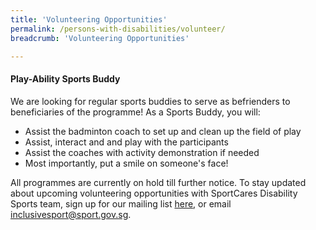 ```yaml
---
title: 'Volunteering Opportunities'
permalink: /persons-with-disabilities/volunteer/
breadcrumb: 'Volunteering Opportunities'

---
```



#### Play-Ability Sports Buddy
We are looking for regular sports buddies to serve as befrienders to beneficiaries of the programme! As a Sports Buddy, you will:

* Assist the badminton coach to set up and clean up the field of play
* Assist, interact and and play with the participants
* Assist the coaches with activity demonstration if needed
* Most importantly, put a smile on someone's face!

All programmes are currently on hold till further notice. To stay updated about upcoming volunteering opportunities with SportCares Disability Sports team, sign up for our mailing list [here](https://go.gov.sg/dsmp-mailinglist), or email <inclusivesport@sport.gov.sg>.
